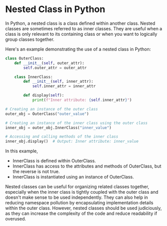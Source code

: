 # Nested Class in Python

In Python, a nested class is a class defined within another class. Nested classes are sometimes referred to as inner classes. They are useful when a class is only relevant to its containing class or when you want to logically group classes together.

Here's an example demonstrating the use of a nested class in Python:

```python
class OuterClass:
    def __init__(self, outer_attr):
        self.outer_attr = outer_attr

    class InnerClass:
        def __init__(self, inner_attr):
            self.inner_attr = inner_attr

        def display(self):
            print(f"Inner attribute: {self.inner_attr}")

# Creating an instance of the outer class
outer_obj = OuterClass("outer_value")

# Creating an instance of the inner class using the outer class
inner_obj = outer_obj.InnerClass("inner_value")

# Accessing and calling methods of the inner class
inner_obj.display()  # Output: Inner attribute: inner_value
```


In this example, 
- InnerClass is defined within OuterClass. 
- InnerClass has access to the attributes and methods of OuterClass, but the reverse is not true. 
- InnerClass is instantiated using an instance of OuterClass.

Nested classes can be useful for organizing related classes together, especially when the inner class is tightly coupled with the outer class and doesn't make sense to be used independently. They can also help in reducing namespace pollution by encapsulating implementation details within the outer class. However, nested classes should be used judiciously, as they can increase the complexity of the code and reduce readability if overused.
